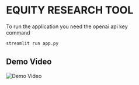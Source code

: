 # EQUITY RESEARCH TOOL

To run the application you need the openai api key
<br/>
command

```bash
streamlit run app.py
```

## Demo Video

![Demo Video](https://github.com/arup1221/News-Equity-Research-Tool/blob/main/Static/ERT2.gif)

